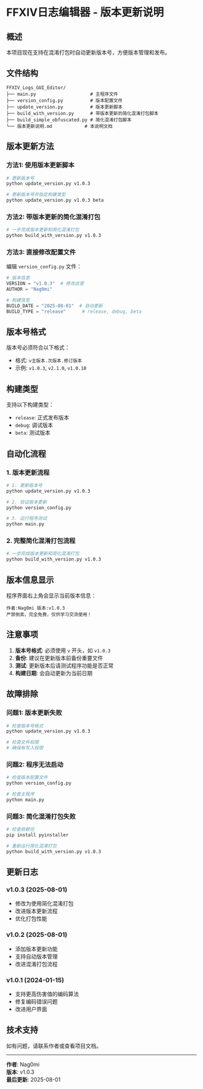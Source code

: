 # FFXIV日志编辑器 - 版本更新说明

## 概述

本项目现在支持在混淆打包时自动更新版本号，方便版本管理和发布。

## 文件结构

```
FFXIV_Logs_GUI_Editor/
├── main.py                    # 主程序文件
├── version_config.py          # 版本配置文件
├── update_version.py          # 版本更新脚本
├── build_with_version.py      # 带版本更新的简化混淆打包脚本
├── build_simple_obfuscated.py # 简化混淆打包脚本
└── 版本更新说明.md            # 本说明文档
```

## 版本更新方法

### 方法1: 使用版本更新脚本

```bash
# 更新版本号
python update_version.py v1.0.3

# 更新版本号并指定构建类型
python update_version.py v1.0.3 beta
```

### 方法2: 带版本更新的简化混淆打包

```bash
# 一步完成版本更新和简化混淆打包
python build_with_version.py v1.0.3
```

### 方法3: 直接修改配置文件

编辑 `version_config.py` 文件：

```python
# 版本信息
VERSION = "v1.0.3"  # 修改这里
AUTHOR = "Nag0mi"

# 构建信息
BUILD_DATE = "2025-08-01"  # 自动更新
BUILD_TYPE = "release"      # release, debug, beta
```

## 版本号格式

版本号必须符合以下格式：
- 格式: `v主版本.次版本.修订版本`
- 示例: `v1.0.3`, `v2.1.0`, `v1.0.10`

## 构建类型

支持以下构建类型：
- `release`: 正式发布版本
- `debug`: 调试版本
- `beta`: 测试版本

## 自动化流程

### 1. 版本更新流程

```bash
# 1. 更新版本号
python update_version.py v1.0.3

# 2. 验证版本更新
python version_config.py

# 3. 运行程序测试
python main.py
```

### 2. 完整简化混淆打包流程

```bash
# 一步完成版本更新和简化混淆打包
python build_with_version.py v1.0.3
```

## 版本信息显示

程序界面右上角会显示当前版本信息：
```
作者:Nag0mi 版本:v1.0.3
严禁倒卖，完全免费，仅供学习交流使用！
```

## 注意事项

1. **版本号格式**: 必须使用 `v` 开头，如 `v1.0.3`
2. **备份**: 建议在更新版本前备份重要文件
3. **测试**: 更新版本后请测试程序功能是否正常
4. **构建日期**: 会自动更新为当前日期

## 故障排除

### 问题1: 版本更新失败
```bash
# 检查版本号格式
python update_version.py v1.0.3

# 检查文件权限
# 确保有写入权限
```

### 问题2: 程序无法启动
```bash
# 检查版本配置文件
python version_config.py

# 检查主程序
python main.py
```

### 问题3: 简化混淆打包失败
```bash
# 检查依赖包
pip install pyinstaller

# 重新运行简化混淆打包
python build_with_version.py v1.0.3
```

## 更新日志

### v1.0.3 (2025-08-01)
- 修改为使用简化混淆打包
- 改进版本更新流程
- 优化打包性能

### v1.0.2 (2025-08-01)
- 添加版本更新功能
- 支持自动版本管理
- 改进混淆打包流程

### v1.0.1 (2024-01-15)
- 支持更高伤害值的编码算法
- 修复编码错误问题
- 改进用户界面

## 技术支持

如有问题，请联系作者或查看项目文档。

---

**作者**: Nag0mi  
**版本**: v1.0.3  
**最后更新**: 2025-08-01 